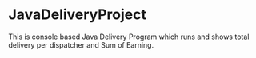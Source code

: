 # JavaDeliveryProject
This is console based Java Delivery Program which runs and shows total delivery per dispatcher and Sum of Earning.
